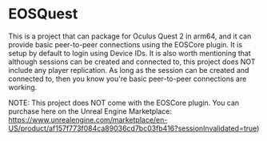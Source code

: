 # EOSQuest
This is a project that can package for Oculus Quest 2 in arm64, and it can provide basic peer-to-peer connections using the EOSCore plugin. It is setup by default to login using Device IDs. It is also worth mentioning that although sessions can be created and connected to, this project does NOT include any player replication. As long as the session can be created and connected to, then you know you're basic peer-to-peer connections are working.

NOTE: This project does NOT come with the EOSCore plugin. You can purchase here on the Unreal Engine Marketplace: https://www.unrealengine.com/marketplace/en-US/product/af157f773f084ca89036cd7bc03fb416?sessionInvalidated=true)

